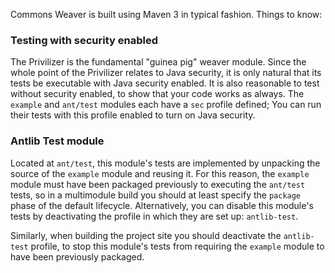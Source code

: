 <!--
Licensed to the Apache Software Foundation (ASF) under one
or more contributor license agreements.  See the NOTICE file
distributed with this work for additional information
regarding copyright ownership.  The ASF licenses this file
to you under the Apache License, Version 2.0 (the
"License"); you may not use this file except in compliance
with the License.  You may obtain a copy of the License at

  http://www.apache.org/licenses/LICENSE-2.0

Unless required by applicable law or agreed to in writing,
software distributed under the License is distributed on an
"AS IS" BASIS, WITHOUT WARRANTIES OR CONDITIONS OF ANY
KIND, either express or implied.  See the License for the
specific language governing permissions and limitations
under the License.
-->

Commons Weaver is built using Maven 3 in typical fashion.  Things to know:

### Testing with security enabled
The Privilizer is the fundamental "guinea pig" weaver module.
Since the whole point of the Privilizer relates to Java security, it is only
natural that its tests be executable with Java security enabled. It is also
reasonable to test without security enabled, to show that your code works as
always.  The `example` and `ant/test` modules each have a `sec` profile defined;
You can run their tests with this profile enabled to turn on Java security.

### Antlib Test module
Located at `ant/test`, this module\'s tests are implemented by unpacking the
source of the `example` module and reusing it.  For this reason, the
`example` module must have been packaged previously to executing the `ant/test`
tests, so in a multimodule build you should at least specify the `package`
phase of the default lifecycle.  Alternatively, you can disable this module\'s
tests by deactivating the profile in which they are set up: `antlib-test`.

Similarly, when building the project site you should deactivate the
`antlib-test` profile, to stop this module's tests from requiring the
`example` module to have been previously packaged. 
